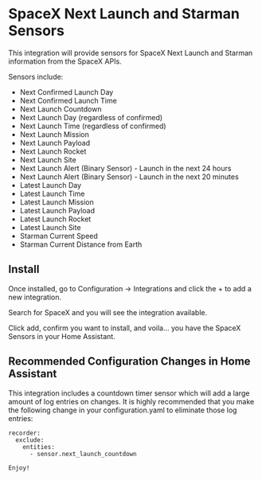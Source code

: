 # SpaceX Next Launch and Starman Sensors

This integration will provide sensors for SpaceX Next Launch and Starman information from the SpaceX APIs.

Sensors include:
- Next Confirmed Launch Day
- Next Confirmed Launch Time
- Next Launch Countdown
- Next Launch Day (regardless of confirmed)
- Next Launch Time (regardless of confirmed)
- Next Launch Mission
- Next Launch Payload
- Next Launch Rocket
- Next Launch Site
- Next Launch Alert (Binary Sensor) - Launch in the next 24 hours
- Next Launch Alert (Binary Sensor) - Launch in the next 20 minutes
- Latest Launch Day
- Latest Launch Time
- Latest Launch Mission
- Latest Launch Payload
- Latest Launch Rocket
- Latest Launch Site
- Starman Current Speed
- Starman Current Distance from Earth

## Install

Once installed, go to Configuration -> Integrations and click the + to add a new integration.

Search for SpaceX and you will see the integration available.

Click add, confirm you want to install, and voila... you have the SpaceX Sensors in your Home Assistant.

## Recommended Configuration Changes in Home Assistant

This integration includes a countdown timer sensor which will add a large amount of log entries on changes. It is highly recommended that you make the following change in your configuration.yaml to eliminate those log entries:

```
recorder:
  exclude:
    entities:
      - sensor.next_launch_countdown

Enjoy!